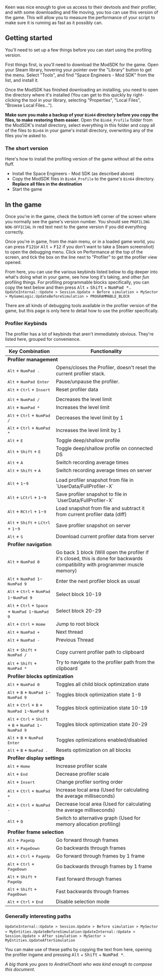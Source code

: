 Keen was nice enough to give us access to their devtools and their profiler, and with some downloading and file moving, you too can use this version of the game. This will allow you to measure the performance of your script to make sure it is running as fast as it possibly can.

## Getting started
You'll need to set up a few things before you can start using the profiling version.

First things first, is you'll need to download the ModSDK for the game. Open your Steam library, hovering your pointer over the "Library" button to get the menu. Select "Tools", and find "Space Engineers - Mod SDK" from the list, and install it.

Once the ModSDK has finished downloading an installing, you need to open the directory where it's installed (You can get to this quickly by right-clicking the tool in your library, selecting "Properties", "Local Files", "Browse Local Files...").

__Make sure you make a backup of your `Bin64` directory before you copy the files, to make restoring them easier.__ Open the `Bin64_Profile` folder from the ModSDK's install directory, select everything in this folder and copy all of the files to `Bin64` in your game's install directory, overwriting any of the files you're asked to.

### The short version
Here's how to install the profiling version of the game without all the extra fluff.
* Install the Space Engineers - Mod SDK (as described above)
* Copy the ModSDK files in `Bin64_Profile` to the game's `Bin64` directory. __Replace all files in the destination__
* Start the game



## In the game

Once you're in the game, check the bottom left corner of the screen where you normally see the game's version number. You should see `PROFILING NON-OFFICIAL` in red text next to the game version if you did everything correctly.

Once you're in game, from the main menu, or in a loaded game world, you can press <kbd>F12</kbd>(or <kbd>Alt</kbd> + <kbd>F12</kbd> if you don't want to take a Steam screenshot) to open the debugging menu. Click on Performance at the top of the screen, and tick the box on the line next to "Profiler" to get the profiler view opened.

From here, you can use the various keybinds listed below to dig deeper into what's doing what in your game, see how long it's taking, and other _fun_ profiling things. For profiling programmable blocks specifically, you can copy the text below and then press <kbd>Alt</kbd> + <kbd>Shift</kbd> + <kbd>NumPad \*</kbd>..
`UpdateInternal::Update > Session.Update > Before simulation > MySector > MyGameLogic.UpdateBeforeSimulation > PROGRAMMABLE_BLOCK`

There are all kinds of debugging tools available in the profiler version of the game, but this page is only here to detail how to use the profiler specifically.


<!-- ### Using the Profiler
Press <kbd>F12</kbd> in game (or <kbd>Alt</kbd>+<kbd>F12</kbd> to not make steam screenshot)
Select Performance tab
Check Profiler checkbox

Profiler has hidden controls explained on attached image.

To profile PB - You need to find your PB. It should be something like:
`Session.Update > Before Simulation > MySector > MyGameLogic.UpdateBeforeSimulation >  PROGRAMMABLE_BLOCK`

Run from terminal button will be somewhere in
`After update -> Handle input`-->



### Profiler Keybinds

The profiler has a lot of keybinds that aren't immediately obvious. They're listed here, grouped for convenience.

<table>
    <thead>
        <tr>
            <th>Key Combination</th>
            <th>Functionality</th>
        </tr>
    </thead>
    <tr>
        <td colspan="2"> <b>Profiler management</b> </td>
    </tr>
    <tr>
        <td><kbd>Alt</kbd> + <kbd>NumPad .</kbd></td>
        <td>Opens/closes the Profiler, doesn't reset the current profiler stack.</td>
    </tr>
    <tr>
        <td><kbd>Alt</kbd> + <kbd>NumPad Enter</kbd></td>
        <td>Pause/unpause the profiler.</td>
    </tr>
    <tr>
        <td><kbd>Alt</kbd> + <kbd>Ctrl</kbd> + <kbd>Insert</kbd></td>
        <td>Reset profiler data</td>
    </tr>
    <tr>
        <td colspan="2"></td>
    </tr>
    <tr>
        <td><kbd>Alt</kbd> + <kbd>NumPad /</kbd></td>
        <td>Decreases the level limit</td>
    </tr>
    <tr>
        <td><kbd>Alt</kbd> + <kbd>NumPad *</kbd></td>
        <td>Increases the level limit</td>
    </tr>
    <tr>
        <td><kbd>Alt</kbd> + <kbd>Ctrl</kbd> + <kbd>NumPad /</kbd></td>
        <td>Decreases the level limit by 1</td>
    </tr>
    <tr>
        <td><kbd>Alt</kbd> + <kbd>Ctrl</kbd> + <kbd>NumPad *</kbd></td>
        <td>Increases the level limit by 1</td>
    </tr>
    <tr>
        <td><kbd>Alt</kbd> + <kbd>E</kbd></td>
        <td>Toggle deep/shallow profile</td>
    </tr>
    <tr>
        <td><kbd>Alt</kbd> + <kbd>Shift</kbd> + <kbd>E</kbd></td>
        <td>Toggle deep/shallow profile on connected DS</td>
    </tr>
    <tr>
        <td><kbd>Alt</kbd> + <kbd>A</kbd></td>
        <td>Switch recording average times</td>
    </tr>
    <tr>
        <td><kbd>Alt</kbd> + <kbd>Shift</kbd> + <kbd>A</kbd></td>
        <td>Switch recording average times on server</td>
    </tr>
    <tr>
        <td colspan="2"></td>
    </tr>
    <tr>
        <td><kbd>Alt</kbd> + <kbd>1</kbd>-<kbd>9</kbd></td>
        <td>Load profiler snapshot from file in `UserData/FullProfiler-X`</td>
    </tr>
    <tr>
        <td><kbd>Alt</kbd> + <kbd>LCtrl</kbd> + <kbd>1</kbd>-<kbd>9</kbd></td>
        <td>Save profiler snapshot to file in `UserData/FullProfiler-X`</td>
    </tr>
    <tr>
        <td><kbd>Alt</kbd> + <kbd>RCtrl</kbd> + <kbd>1</kbd>-<kbd>9</kbd></td>
        <td>Load snapshot from file and subtract it from current profiler data (diff)</td>
    </tr>
    <tr>
        <td><kbd>Alt</kbd> + <kbd>Shift</kbd> + <kbd>LCtrl</kbd> + <kbd>1</kbd>-<kbd>9</kbd></td>
        <td>Save profiler snapshot on server</td>
    </tr>
    <tr>
        <td><kbd>Alt</kbd> + <kbd>S</kbd></td>
        <td>Download current profiler data from server</td>
    </tr>
    <tr>
        <td colspan="2"><b>Profiler navigation</b></td>
    </tr>
    <tr>
        <td><kbd>Alt</kbd> + <kbd>NumPad 0</kbd></td>
        <td>Go back 1 block (Will open the profiler if it's closed, this is done for backwards compatibility with programmer muscle memory)</td>
    </tr>
    <tr>
        <td><kbd>Alt</kbd> + <kbd>NumPad 1</kbd>-<kbd>NumPad 9</kbd></td>
        <td>Enter the next profiler block as usual</td>
    </tr>
    <tr>
        <td><kbd>Alt</kbd> + <kbd>Ctrl</kbd> + <kbd>NumPad 1</kbd>-<kbd>NumPad 9</kbd></td>
        <td>Select block 10-19</td>
    </tr>
    <tr>
        <td><kbd>Alt</kbd> + <kbd>Ctrl</kbd> + <kbd>Space</kbd> + <kbd>NumPad 1</kbd>-<kbd>NumPad 9</kbd></td>
        <td>Select block 20-29</td>
    </tr>
    <tr>
        <td><kbd>Alt</kbd> + <kbd>Ctrl</kbd> + <kbd>Home</kbd></td>
        <td>Jump to root block</td>
    </tr>
    <tr>
        <td><kbd>Alt</kbd> + <kbd>NumPad +</kbd></td>
        <td>Next thread</td>
    </tr>
    <tr>
        <td><kbd>Alt</kbd> + <kbd>NumPad -</kbd></td>
        <td>Previous Thread</td>
    </tr>
    <tr>
        <td colspan="2" />
    </tr>
    <tr>
        <td><kbd>Alt</kbd> + <kbd>Shift</kbd> + <kbd>NumPad /</kbd></td>
        <td>Copy current profiler path to clipboard</td>
    </tr>
    <tr>
        <td><kbd>Alt</kbd> + <kbd>Shift</kbd> + <kbd>NumPad *</kbd></td>
        <td>Try to navigate to the profiler path from the clipboard</td>
    </tr>
    <tr>
        <td colspan="2"><b>Profiler blocks optimization</b></td>
    </tr>
    <tr>
        <td><kbd>Alt</kbd> + <kbd>NumPad 0</kbd></td>
        <td>Toggles all child block optimization state</td>
    </tr>
    <tr>
        <td><kbd>Alt</kbd> + <kbd>B</kbd> + <kbd>NumPad 1</kbd>-<kbd>NumPad 9</kbd></td>
        <td>Toggles block optimization state 1-9</td>
    </tr>
    <tr>
        <td><kbd>Alt</kbd> + <kbd>Ctrl</kbd> + <kbd>B</kbd> + <kbd>NumPad 1</kbd>-<kbd>NumPad 9</kbd></td>
        <td>Toggles block optimization state 10-19</td>
    </tr><tr>
        <td><kbd>Alt</kbd> + <kbd>Ctrl</kbd> + <kbd>Shift</kbd> + <kbd>B</kbd> + <kbd>NumPad 1</kbd>-<kbd>NumPad 9</kbd></td>
        <td>Toggles block optimization state 20-29</td>
    </tr><tr>
        <td><kbd>Alt</kbd> + <kbd>B</kbd> + <kbd>NumPad Enter</kbd></td>
        <td>Toggles optimizations enabled/disabled</td>
    </tr><tr>
        <td><kbd>Alt</kbd> + <kbd>B</kbd> + <kbd>NumPad .</kbd></td>
        <td>Resets optimization on all blocks</td>
    </tr><tr>
        <td colspan="2"><b>Profiler display settings</b></td>
    </tr><tr>
        <td><kbd>Alt</kbd> + <kbd>Home</kbd></td>
        <td>Increase profiler scale</td>
    </tr><tr>
        <td><kbd>Alt</kbd> + <kbd>End</kbd></td>
        <td>Decrease profiler scale</td>
    </tr><tr>
        <td><kbd>Alt</kbd> + <kbd>Insert</kbd></td>
        <td>Change profiler sorting order</td>
    </tr><tr>
        <td><kbd>Alt</kbd> + <kbd>Ctrl</kbd> + <kbd>NumPad +</kbd></td>
        <td>Increase local area (Used for calculating the average milliseconds)</td>
    </tr><tr>
        <td><kbd>Alt</kbd> + <kbd>Ctrl</kbd> + <kbd>NumPad -</kbd></td>
        <td>Decrease local area (Used for calculating the average milliseconds)</td>
    </tr><tr>
        <td><kbd>Alt</kbd> + <kbd>Q</kbd></td>
        <td>Switch to alternative graph (Used for memory allocation profiling)</td>
    </tr><tr>
        <td colspan="2"><b>Profiler frame selection</b></td>
    </tr><tr>
        <td><kbd>Alt</kbd> + <kbd>PageUp</kbd></td>
        <td>Go forward through frames</td>
    </tr><tr>
        <td><kbd>Alt</kbd> + <kbd>PageDown</kbd></td>
        <td>Go backwards through frames</td>
    </tr><tr>
        <td><kbd>Alt</kbd> + <kbd>Ctrl</kbd> + <kbd>PageUp</kbd></td>
        <td>Go forward through frames by 1 frame</td>
    </tr><tr>
        <td><kbd>Alt</kbd> + <kbd>Ctrl</kbd> + <kbd>PageDown</kbd></td>
        <td>Go backwards through frames by 1 frame</td>
    </tr><tr>
        <td><kbd>Alt</kbd> + <kbd>Shift</kbd> + <kbd>PageUp</kbd></td>
        <td>Fast forward through frames</td>
    </tr><tr>
        <td><kbd>Alt</kbd> + <kbd>Shift</kbd> + <kbd>PageDown</kbd></td>
        <td>Fast backwards through frames</td>
    </tr><tr>
        <td><kbd>Alt</kbd> + <kbd>Ctrl</kbd> + <kbd>End</kbd></td>
        <td>Disable selection mode</td>
    </tr>
</table>


### Generally interesting paths

`UpdateInternal::Update > Session.Update > Before simulation > MySector > MyEntities.UpdateBeforeSimulation`
`UpdateInternal::Update > Session.Update > After simulation > MySector > MyEntities.UpdateAfterSimulation`

You can make use of these paths by copying the text from here, opening the profiler ingame and pressing <kbd>Alt</kbd> + <kbd>Shift</kbd> + <kbd>NumPad \*</kbd>.



_A big thank you goes to AndrielChaoti who was kind enough to compose this document._